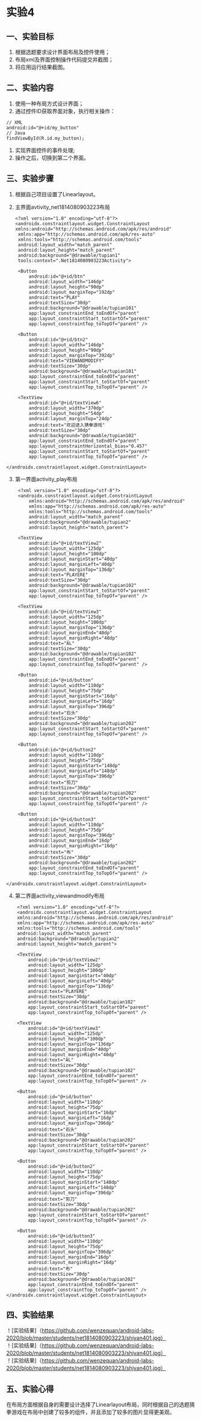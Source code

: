 # 实验4

## 一、实验目标

1. 根据选题要求设计界面布局及控件使用；
2. 布局xml及界面控制操作代码提交并截图；
3. 将应用运行结果截图。

## 二、实验内容

1. 使用一种布局方式设计界面；
2. 通过控件ID获取界面对象，执行相关操作：

```
// XML
android:id="@+id/my_button"
// Java
findViewById(R.id.my_button);
```

1. 实现界面控件的事件处理;
2. 操作之后，切换到第二个界面。

## 三、实验步骤

1. 根据自己项目设置了Linearlayout。

2. 主界面avtivity_net1814080903223布局
   ```  
   <?xml version="1.0" encoding="utf-8"?>
   <androidx.constraintlayout.widget.ConstraintLayout xmlns:android="http://schemas.android.com/apk/res/android"
    xmlns:app="http://schemas.android.com/apk/res-auto"
    xmlns:tools="http://schemas.android.com/tools"
    android:layout_width="match_parent"
    android:layout_height="match_parent"
    android:background="@drawable/tupian1"
    tools:context=".Net1814080903223Activity">

    <Button
        android:id="@+id/btn"
        android:layout_width="146dp"
        android:layout_height="90dp"
        android:layout_marginTop="192dp"
        android:text="PLAY"
        android:textSize="30dp"
        android:background="@drawable/tupian101"
        app:layout_constraintEnd_toEndOf="parent"
        app:layout_constraintStart_toStartOf="parent"
        app:layout_constraintTop_toTopOf="parent" />

    <Button
        android:id="@+id/btn2"
        android:layout_width="146dp"
        android:layout_height="90dp"
        android:layout_marginTop="392dp"
        android:text="VIEWANDMODIFY"
        android:textSize="30dp"
        android:background="@drawable/tupian101"
        app:layout_constraintEnd_toEndOf="parent"
        app:layout_constraintStart_toStartOf="parent"
        app:layout_constraintTop_toTopOf="parent" />

    <TextView
        android:id="@+id/textView6"
        android:layout_width="370dp"
        android:layout_height="54dp"
        android:layout_marginTop="24dp"
        android:text="欢迎进入猜拳游戏"
        android:textSize="30dp"
        android:background="@drawable/tupian102"
        app:layout_constraintEnd_toEndOf="parent"
        app:layout_constraintHorizontal_bias="0.457"
        app:layout_constraintStart_toStartOf="parent"
        app:layout_constraintTop_toTopOf="parent" />
``` 
</androidx.constraintlayout.widget.ConstraintLayout>
``` 
3. 第一界面activity_play布局

   ```
    <?xml version="1.0" encoding="utf-8"?>
    <androidx.constraintlayout.widget.ConstraintLayout
        xmlns:android="http://schemas.android.com/apk/res/android"
        xmlns:app="http://schemas.android.com/apk/res-auto"
        xmlns:tools="http://schemas.android.com/tools"
        android:layout_width="match_parent"
        android:background="@drawable/tupian2"
        android:layout_height="match_parent">

    <TextView
        android:id="@+id/textView2"
        android:layout_width="125dp"
        android:layout_height="100dp"
        android:layout_marginStart="40dp"
        android:layout_marginLeft="40dp"
        android:layout_marginTop="136dp"
        android:text="PLAYERE"
        android:textSize="30dp"
        android:background="@drawable/tupian102"
        app:layout_constraintStart_toStartOf="parent"
        app:layout_constraintTop_toTopOf="parent" />

    <TextView
        android:id="@+id/textView3"
        android:layout_width="125dp"
        android:layout_height="100dp"
        android:layout_marginTop="136dp"
        android:layout_marginEnd="40dp"
        android:layout_marginRight="40dp"
        android:text="AL"
        android:textSize="30dp"
        android:background="@drawable/tupian102"
        app:layout_constraintEnd_toEndOf="parent"
        app:layout_constraintTop_toTopOf="parent" />

    <Button
        android:id="@+id/button"
        android:layout_width="110dp"
        android:layout_height="75dp"
        android:layout_marginStart="16dp"
        android:layout_marginLeft="16dp"
        android:layout_marginTop="396dp"
        android:text="石头"
        android:textSize="30dp"
        android:background="@drawable/tupian202"
        app:layout_constraintStart_toStartOf="parent"
        app:layout_constraintTop_toTopOf="parent" />

    <Button
        android:id="@+id/button2"
        android:layout_width="110dp"
        android:layout_height="75dp"
        android:layout_marginStart="148dp"
        android:layout_marginLeft="148dp"
        android:layout_marginTop="396dp"
        android:text="剪刀"
        android:textSize="30dp"
        android:background="@drawable/tupian202"
        app:layout_constraintStart_toStartOf="parent"
        app:layout_constraintTop_toTopOf="parent" />

    <Button
        android:id="@+id/button3"
        android:layout_width="110dp"
        android:layout_height="75dp"
        android:layout_marginTop="396dp"
        android:layout_marginEnd="16dp"
        android:layout_marginRight="16dp"
        android:text="布"
        android:textSize="30dp"
        android:background="@drawable/tupian202"
        app:layout_constraintEnd_toEndOf="parent"
        app:layout_constraintTop_toTopOf="parent" />
``` 
</androidx.constraintlayout.widget.ConstraintLayout>
```
 
4. 第二界面activity_viewandmodify布局
```  
    <?xml version="1.0" encoding="utf-8"?>
    <androidx.constraintlayout.widget.ConstraintLayout
    xmlns:android="http://schemas.android.com/apk/res/android"
    xmlns:app="http://schemas.android.com/apk/res-auto"
    xmlns:tools="http://schemas.android.com/tools"
    android:layout_width="match_parent"
    android:background="@drawable/tupian2"
    android:layout_height="match_parent">

    <TextView
        android:id="@+id/textView2"
        android:layout_width="125dp"
        android:layout_height="100dp"
        android:layout_marginStart="40dp"
        android:layout_marginLeft="40dp"
        android:layout_marginTop="136dp"
        android:text="PLAYERE"
        android:textSize="30dp"
        android:background="@drawable/tupian102"
        app:layout_constraintStart_toStartOf="parent"
        app:layout_constraintTop_toTopOf="parent" />

    <TextView
        android:id="@+id/textView3"
        android:layout_width="125dp"
        android:layout_height="100dp"
        android:layout_marginTop="136dp"
        android:layout_marginEnd="40dp"
        android:layout_marginRight="40dp"
        android:text="AL"
        android:textSize="30dp"
        android:background="@drawable/tupian102"
        app:layout_constraintEnd_toEndOf="parent"
        app:layout_constraintTop_toTopOf="parent" />

    <Button
        android:id="@+id/button"
        android:layout_width="110dp"
        android:layout_height="75dp"
        android:layout_marginStart="16dp"
        android:layout_marginLeft="16dp"
        android:layout_marginTop="396dp"
        android:text="石头"
        android:textSize="30dp"
        android:background="@drawable/tupian202"
        app:layout_constraintStart_toStartOf="parent"
        app:layout_constraintTop_toTopOf="parent" />

    <Button
        android:id="@+id/button2"
        android:layout_width="110dp"
        android:layout_height="75dp"
        android:layout_marginStart="148dp"
        android:layout_marginLeft="148dp"
        android:layout_marginTop="396dp"
        android:text="剪刀"
        android:textSize="30dp"
        android:background="@drawable/tupian202"
        app:layout_constraintStart_toStartOf="parent"
        app:layout_constraintTop_toTopOf="parent" />

    <Button
        android:id="@+id/button3"
        android:layout_width="110dp"
        android:layout_height="75dp"
        android:layout_marginTop="396dp"
        android:layout_marginEnd="16dp"
        android:layout_marginRight="16dp"
        android:text="布"
        android:textSize="30dp"
        android:background="@drawable/tupian202"
        app:layout_constraintEnd_toEndOf="parent"
        app:layout_constraintTop_toTopOf="parent" />
</androidx.constraintlayout.widget.ConstraintLayout>
 ``` 
## 四、实验结果

！[实验结果]（https://github.com/wenzequan/android-labs-2020/blob/master/students/net1814080903223/shiyan401.jpg）  
！[实验结果]（https://github.com/wenzequan/android-labs-2020/blob/master/students/net1814080903223/shiyan401.jpg）  
！[实验结果]（https://github.com/wenzequan/android-labs-2020/blob/master/students/net1814080903223/shiyan401.jpg）

## 五、实验心得

在布局方面根据自身的需要设计选择了Linearlayout布局，同时根据自己的选题猜拳游戏在布局中创建了较多的组件，并且添加了较多的图片显得更美观。
